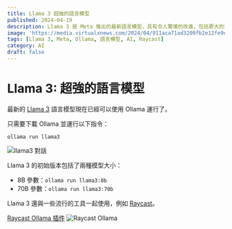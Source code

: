 ```yaml
---
title: Llama 3 超強的語言模型
published: 2024-04-19
description: Llama 3 是 Meta 推出的最新語言模型，具有令人驚嘆的改進，包括更大的訓練數據集、加倍的上下文長度和更有效的語言編碼。它還減少了虛假回答，提供兩種模型大小供選擇，並與流行的工具集成。
image: 'https://media.virtualxnews.com/2024/04/911aca71ad3209fb2e12fe9e66c57cb3.png'
tags: [Llama 3, Meta, Ollama, 語言模型, AI, Raycast]
category: AI
draft: false 
---
```


# Llama 3: 超強的語言模型

最新的 [Llama 3](https://llama.meta.com/llama3/) 語言模型現在已經可以使用 Ollama 運行了。

只需要下載 Ollama 並運行以下指令：

```
ollama run llama3
```
![llama3 對話](https://media.virtualxnews.com/2024/04/e54d8590d6a2687f88f0e16c869e4733.png)

Llama 3 的初始版本包括了兩種模型大小：

- 8B 參數：`ollama run llama3:8b`
- 70B 參數：`ollama run llama3:70b`

Llama 3 還與一些流行的工具一起使用，例如 [Raycast](https://www.raycast.com/)。

[Raycast Ollama 插件](https://www.raycast.com/massimiliano_pasquini/raycast-ollama)
![Raycast Ollama](https://media.virtualxnews.com/2024/04/02558d91b3bad20baa692c33345e708b.png)
